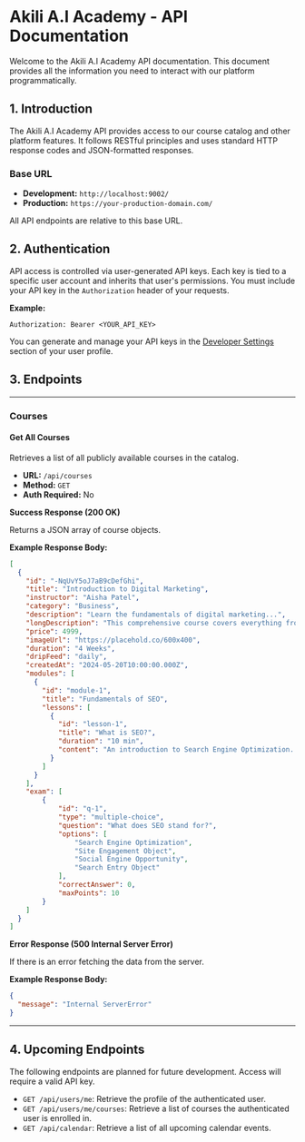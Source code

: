 # Akili A.I Academy - API Documentation

Welcome to the Akili A.I Academy API documentation. This document provides all the information you need to interact with our platform programmatically.

## 1. Introduction

The Akili A.I Academy API provides access to our course catalog and other platform features. It follows RESTful principles and uses standard HTTP response codes and JSON-formatted responses.

### Base URL

-   **Development:** `http://localhost:9002/`
-   **Production:** `https://your-production-domain.com/`

All API endpoints are relative to this base URL.

## 2. Authentication

API access is controlled via user-generated API keys. Each key is tied to a specific user account and inherits that user's permissions. You must include your API key in the `Authorization` header of your requests.

**Example:**

```http
Authorization: Bearer <YOUR_API_KEY>
```

You can generate and manage your API keys in the [Developer Settings](https://your-app-url/developer) section of your user profile.

## 3. Endpoints

---

### Courses

#### Get All Courses

Retrieves a list of all publicly available courses in the catalog.

-   **URL:** `/api/courses`
-   **Method:** `GET`
-   **Auth Required:** No

**Success Response (200 OK)**

Returns a JSON array of course objects.

**Example Response Body:**

```json
[
  {
    "id": "-NqUvY5oJ7aB9cDefGhi",
    "title": "Introduction to Digital Marketing",
    "instructor": "Aisha Patel",
    "category": "Business",
    "description": "Learn the fundamentals of digital marketing...",
    "longDescription": "This comprehensive course covers everything from SEO and content marketing to social media and analytics...",
    "price": 4999,
    "imageUrl": "https://placehold.co/600x400",
    "duration": "4 Weeks",
    "dripFeed": "daily",
    "createdAt": "2024-05-20T10:00:00.000Z",
    "modules": [
      {
        "id": "module-1",
        "title": "Fundamentals of SEO",
        "lessons": [
          {
            "id": "lesson-1",
            "title": "What is SEO?",
            "duration": "10 min",
            "content": "An introduction to Search Engine Optimization..."
          }
        ]
      }
    ],
    "exam": [
        {
            "id": "q-1",
            "type": "multiple-choice",
            "question": "What does SEO stand for?",
            "options": [
                "Search Engine Optimization",
                "Site Engagement Object",
                "Social Engine Opportunity",
                "Search Entry Object"
            ],
            "correctAnswer": 0,
            "maxPoints": 10
        }
    ]
  }
]
```

**Error Response (500 Internal Server Error)**

If there is an error fetching the data from the server.

**Example Response Body:**
```json
{
  "message": "Internal ServerError"
}
```

---

## 4. Upcoming Endpoints

The following endpoints are planned for future development. Access will require a valid API key.

-   `GET /api/users/me`: Retrieve the profile of the authenticated user.
-   `GET /api/users/me/courses`: Retrieve a list of courses the authenticated user is enrolled in.
-   `GET /api/calendar`: Retrieve a list of all upcoming calendar events.
